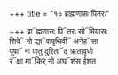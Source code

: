 +++
title = "१० ब्राह्मणासः पितरः"

+++
ब्रा᳓ह्मणासः पि᳓तरः सो᳓मियासः  
शिवे᳓ नो द्या᳓वापृथिवी᳓ अनेह᳓सा  
पूषा᳓ नः पातु दुरिता᳓द् ऋतावृधो  
र᳓क्षा मा᳓किर् नो अघ᳓शंस ईशत